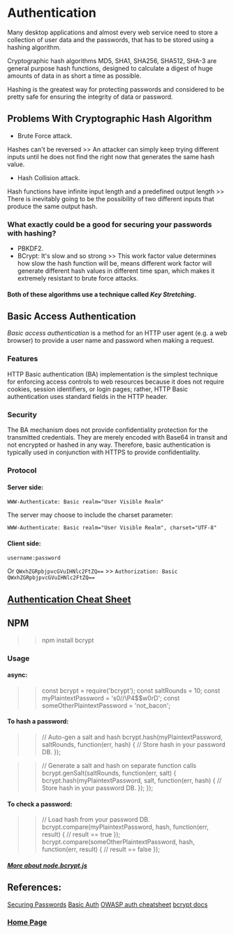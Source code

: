 # Authentication
Many desktop applications and almost every web service need to store a collection of user data and the passwords, that has to be stored using a hashing algorithm.

Cryptographic hash algorithms MD5, SHA1, SHA256, SHA512, SHA-3 are general purpose hash functions, designed to calculate a digest of huge amounts of data in as short a time as possible. 

Hashing is the greatest way for protecting passwords and considered to be pretty safe for ensuring the integrity of data or password.

## Problems With Cryptographic Hash Algorithm
- Brute Force attack.

Hashes can't be reversed >> An attacker can simply keep trying different inputs until he does not find the right now that generates the same hash value.
- Hash Collision attack.

Hash functions have infinite input length and a predefined output length >> There is inevitably going to be the possibility of two different inputs that produce the same output hash.

### What exactly could be a good for securing your passwords with hashing?
- PBKDF2.
- BCrypt: It's slow and so strong >> This work factor value determines how slow the hash function will be, means different work factor will generate different hash values in different time span, which makes it extremely resistant to brute force attacks.
#### Both of these algorithms use a technique called *Key Stretching*.

## Basic Access Authentication
*Basic access authentication* is a method for an HTTP user agent (e.g. a web browser) to provide a user name and password when making a request. 

### Features
HTTP Basic authentication (BA) implementation is the simplest technique for enforcing access controls to web resources because it does not require cookies, session identifiers, or login pages; rather, HTTP Basic authentication uses standard fields in the HTTP header.

### Security
The BA mechanism does not provide confidentiality protection for the transmitted credentials. They are merely encoded with Base64 in transit and not encrypted or hashed in any way. Therefore, basic authentication is typically used in conjunction with HTTPS to provide confidentiality.

### Protocol
#### Server side:
`WWW-Authenticate: Basic realm="User Visible Realm"`

The server may choose to include the charset parameter:

`WWW-Authenticate: Basic realm="User Visible Realm", charset="UTF-8"`

#### Client side:
`username:password`

Or `QWxhZGRpbjpvcGVuIHNlc2FtZQ==` >> `Authorization: Basic QWxhZGRpbjpvcGVuIHNlc2FtZQ==`

## [Authentication Cheat Sheet ](https://cheatsheetseries.owasp.org/cheatsheets/Authentication_Cheat_Sheet.html)

## NPM
>> npm install bcrypt

### Usage
#### async: 

>> const bcrypt = require('bcrypt');
>> const saltRounds = 10;
>> const myPlaintextPassword = 's0/\/\P4$$w0rD';
>> const someOtherPlaintextPassword = 'not_bacon';

#### To hash a password:

>> // Auto-gen a salt and hash
>> bcrypt.hash(myPlaintextPassword, saltRounds, function(err, hash) {
>>   // Store hash in your password DB.
>> });


>> // Generate a salt and hash on separate function calls
>> bcrypt.genSalt(saltRounds, function(err, salt) {
>>    bcrypt.hash(myPlaintextPassword, salt, function(err, hash) {
>>        // Store hash in your password DB.
>>    });
>> });

#### To check a password:

>> // Load hash from your password DB.
>> bcrypt.compare(myPlaintextPassword, hash, function(err, result) {
>>    // result == true
>> });
>> bcrypt.compare(someOtherPlaintextPassword, hash, function(err, result) {
>>    // result == false
>> });


##### [More about node.bcrypt.js](https://www.npmjs.com/package/bcrypt)

## References:
[Securing Passwords](https://thehackernews.com/2014/04/securing-passwords-with-bcrypt-hashing.html)
[Basic Auth](https://en.wikipedia.org/wiki/Basic_access_authentication)
[OWASP auth cheatsheet](https://cheatsheetseries.owasp.org/cheatsheets/Authentication_Cheat_Sheet.html)
[bcrypt docs](https://www.npmjs.com/package/bcrypt)

### [Home Page](./README.md)
